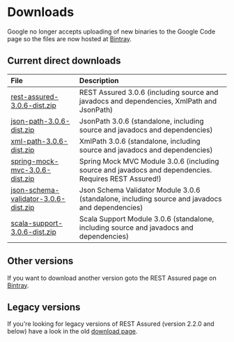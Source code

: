 # Downloads #

Google no longer accepts uploading of new binaries to the Google Code page so the files are now hosted at [Bintray](https://bintray.com/johanhaleby/generic/rest-assured).

## Current direct downloads ##
| File | Description |
|:-----|:------------|
| [rest-assured-3.0.6-dist.zip](http://dl.bintray.com/johanhaleby/generic/rest-assured-3.0.6-dist.zip)  |   REST Assured 3.0.6 (including source and javadocs and dependencies, XmlPath and JsonPath) |
| [json-path-3.0.6-dist.zip](http://dl.bintray.com/johanhaleby/generic/json-path-3.0.6-dist.zip)  | JsonPath 3.0.6 (standalone, including source and javadocs and dependencies) |
| [xml-path-3.0.6-dist.zip](http://dl.bintray.com/johanhaleby/generic/xml-path-3.0.6-dist.zip)  | XmlPath 3.0.6 (standalone, including source and javadocs and dependencies) |
| [spring-mock-mvc-3.0.6-dist.zip](http://dl.bintray.com/johanhaleby/generic/spring-mock-mvc-3.0.6-dist.zip)  | Spring Mock MVC Module 3.0.6 (including source and javadocs and dependencies. Requires REST Assured!)  |
| [json-schema-validator-3.0.6-dist.zip](http://dl.bintray.com/johanhaleby/generic/json-schema-validator-3.0.6-dist.zip)  | Json Schema Validator Module 3.0.6 (standalone, including source and javadocs and dependencies)  |
| [scala-support-3.0.6-dist.zip](http://dl.bintray.com/johanhaleby/generic/scala-support-3.0.6-dist.zip)  | Scala Support Module 3.0.6 (standalone, including source and javadocs and dependencies)  |


## Other versions ##
If you want to download another version goto the REST Assured page on [Bintray](https://bintray.com/johanhaleby/generic/rest-assured).

## Legacy versions ##
If you're looking for legacy versions of REST Assured (version 2.2.0 and below) have a look in the old  <a href='https://code.google.com/p/rest-assured/downloads/list?can=1&q=&colspec=Filename+Summary+Uploaded+ReleaseDate+Size+DownloadCount'>download page</a>.
